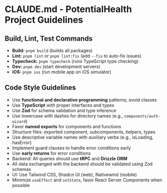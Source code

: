 # CLAUDE.md - PotentialHealth Project Guidelines

## Build, Lint, Test Commands

- **Build:** `pnpm build` (builds all packages)
- **Lint:** `pnpm lint` or `pnpm lint:fix` (add `--fix` to auto-fix issues)
- **Typecheck:** `pnpm typecheck` (runs TypeScript type checking)
- **Dev:** `pnpm dev` (start development servers)
- **iOS:** `pnpm ios` (run mobile app on iOS simulator)

## Code Style Guidelines

- Use **functional and declarative programming** patterns; avoid classes
- Use **TypeScript** with proper interfaces and types
- Use **Zod** for schema validation and type inference
- Use lowercase with dashes for directory names (e.g., `components/auth-wizard`)
- Favor **named exports** for components and functions
- Structure files: exported component, subcomponents, helpers, types
- Use descriptive variable names with auxiliary verbs (e.g., isLoading, hasError)
- Implement guard clauses to handle error conditions early
- Use **early returns** for error conditions
- Backend: All queries should use **tRPC** and **Drizzle ORM**
- All data exchanged with the backend should be validated using Zod schemas
- UI: Use Tailwind CSS, Shadcn UI (web), Nativewind (mobile)
- Minimize `useEffect` and `setState`, favor React Server Components when possible
